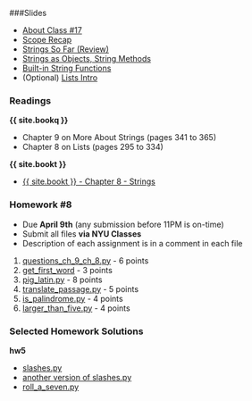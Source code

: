 <a name="class17"></a>

###Slides
* [About Class #17](classes/17/slides/meta.html)
* [Scope Recap](classes/17/slides/review_scope.html)
* [Strings So Far (Review)](classes/17/slides/review.html)
* [Strings as Objects, String Methods](classes/17/slides/strings_as_objects.html)
* [Built-in String Functions](classes/17/slides/strings_built_in_functions.html)
* (Optional) [Lists Intro](classes/17/slides/lists_intro.html)
	

### Readings
__{{ site.bookq }}__

* Chapter 9 on More About Strings (pages 341 to 365)
* Chapter 8 on Lists (pages 295 to 334)

__{{ site.bookt }}__

* [{{ site.bookt }} - Chapter 8 - Strings](http://openbookproject.net/thinkcs/python/english3e/strings.html)


<a name="homework8"></a>

### Homework #8

* Due __April 9th__ (any submission before 11PM is on-time)
* Submit all files __via NYU Classes__
* Description of each assignment is in a comment in each file

1. [questions_ch_9_ch_8.py](homework/hw8/questions_ch_9_ch_8.py) - 6 points
2. [get_first_word](homework/hw8/get_first_word.py) - 3 points
3. [pig_latin.py](homework/hw8/pig_latin.py) - 8 points
4. [translate_passage.py](homework/hw8/translate_passage.py) - 5 points
5. [is_palindrome.py](homework/hw8/is_palindrome.py) - 4 points
6. [larger_than_five.py](homework/hw8/larger_than_five.py) - 4 points

<!--

7. EXTRA CREDIT - [nerd_talk_v2.py](homework/hw8/nerd_talk_v2.py) - 5 points

-->

### Selected Homework Solutions

__hw5__

* [slashes.py](resources/code/hw5/slashes.py)
* [another version of slashes.py](resources/code/hw5/slashes_2.py)
* [roll_a_seven.py](resources/code/hw5/roll_a_seven.py)
